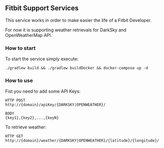 ## Fitbit Support Services

This service works in order to make easier the life of a Fitbit Developer.

For now it is supporting weather retrievals for DarkSky and OpenWeatherMap API.


### How to start

To start the service simply execute:

```
./gradlew build && ./gradlew buildDocker && docker-compose up -d
```

### How to use

Fist you need to add some API Keys:

```
HTTP POST
http://{domain}/apiKey/{DARKSKY|OPENWEATHER}/

BODY
{key1},{key2},...,{keyN}

```

To retrieve weather:

```
HTTP GET
http://{domain}/weather/{DARKSKY|OPENWEATHER}/{latitude}/{longitude}/

```